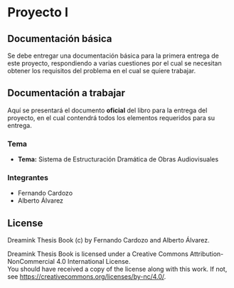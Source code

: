 # Proyecto I

## Documentación básica

Se debe entregar una documentación básica para la primera entrega de este proyecto, respondiendo a varias cuestiones por el cual se necesitan obtener los requisitos del problema en el cual se quiere trabajar.

## Documentación a trabajar

Aquí se presentará el documento **oficial** del libro para la entrega del proyecto, en el cual contendrá todos los elementos requeridos para su entrega.

### Tema

- **Tema:** Sistema de Estructuración Dramática de Obras Audiovisuales

### Integrantes

- Fernando Cardozo
- Alberto Álvarez

## License

Dreamink Thesis Book (c) by Fernando Cardozo and Alberto Álvarez.

Dreamink Thesis Book is licensed under a Creative Commons Attribution-NonCommercial 4.0 International License.  
You should have received a copy of the license along with this work. If not, see https://creativecommons.org/licenses/by-nc/4.0/.
